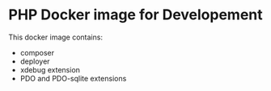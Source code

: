 # PHP Docker image for Developement

This docker image contains:
* composer
* deployer
* xdebug extension
* PDO and PDO-sqlite extensions
